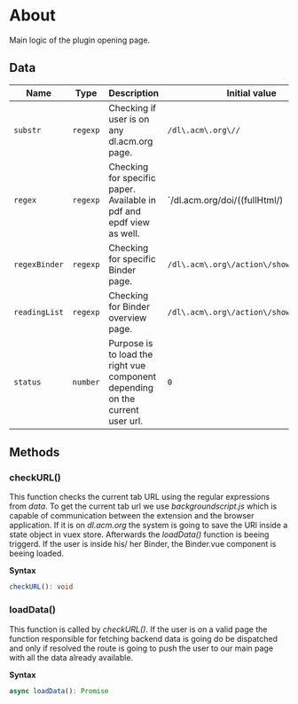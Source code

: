 # About

Main logic of the plugin opening page.

## Data

| Name          | Type     | Description                                                                   | Initial value                                                            |
| ------------- | -------- | ----------------------------------------------------------------------------- | ------------------------------------------------------------------------ |
| `substr`      | `regexp` | Checking if user is on any dl.acm.org page.                                   | `/dl\.acm\.org\//`                                                       |
| `regex`       | `regexp` | Checking for specific paper. Available in pdf and epdf view as well.          | `/dl\.acm\.org\/doi\/((fullHtml\/)|(epdf\/)|(pdf\/)){0,1}\d+\.\d{3,}\//` |
| `regexBinder` | `regexp` | Checking for specific Binder page.                                            | `/dl\.acm\.org\/action\/showBinder\?/`                                   |
| `readingList` | `regexp` | Checking for Binder overview page.                                            | `/dl\.acm\.org\/action\/showMyBinders/`                                  |
| `status`      | `number` | Purpose is to load the right vue component depending on the current user url. | `0`                                                                      |

## Methods

### checkURL()

This function checks the current tab URL using the regular expressions from
_data_. To get the current tab url we use _backgroundscript.js_ which is capable
of communication between
the extension and the browser application.
If it is on _dl.acm.org_ the system is going to save the URl inside a state
object in vuex store.
Afterwards the _loadData()_ function is beeing triggerd.
If the user is inside his/ her Binder, the Binder.vue component is beeing
loaded.

**Syntax**

```typescript
checkURL(): void
```

### loadData()

This function is called by _checkURL()_. If the user is on a valid page the
function
responsible for fetching backend data is going do be dispatched and only if
resolved the route is going to push the user to our main page
with all the data already available.

**Syntax**

```typescript
async loadData(): Promise
```

